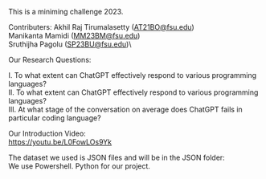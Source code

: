This is a miniming challenge 2023.

Contributers:
Akhil Raj Tirumalasetty (AT21BO@fsu.edu)\
Manikanta Mamidi (MM23BM@fsu.edu)\
Sruthijha Pagolu (SP23BU@fsu.edu)\

Our Research Questions:

I.	    To what extent can ChatGPT effectively respond to various programming languages?\
II.     To what extent can ChatGPT effectively respond to various programming languages?\
III.	At what stage of the conversation on average does ChatGPT fails in particular coding language?


Our Introduction Video:\
https://youtu.be/L0FowLOs9Yk

The dataset we used is JSON files and will be in the JSON folder:\
We use Powershell. Python for our project.


